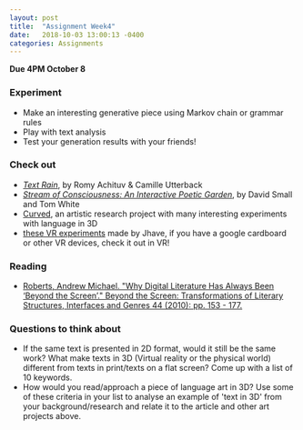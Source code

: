 ```yaml
---
layout: post
title:  "Assignment Week4"
date:   2018-10-03 13:00:13 -0400
categories: Assignments
---
```

**Due 4PM October 8**  
### Experiment
* Make an interesting generative piece using Markov chain or grammar rules
* Play with text analysis
* Test your generation results with your friends!

### Check out
* *[Text Rain](http://camilleutterback.com/projects/text-rain/)*, by Romy Achituv & Camille Utterback
* *[Stream of Consciousness: An Interactive Poetic Garden](https://www.youtube.com/watch?v=5onPBBpGed8)*, by David Small and Tom White
* [Curved](http://curved.glia.ca/category/idea/), an artistic research project with many interesting experiments with language in 3D
* [these VR experiments](http://glia.ca/2017/ar/) made by Jhave, if you have a google cardboard or other VR devices, check it out in VR!

### Reading
* [Roberts, Andrew Michael. "Why Digital Literature Has Always Been ‘Beyond the Screen’." Beyond the Screen: Transformations of Literary Structures, Interfaces and Genres 44 (2010): pp. 153 - 177.](https://books.google.com/books?id=KuhKCgAAQBAJ&lpg=PA4&pg=PA153#v=onepage&q&f=false)

### Questions to think about
* If the same text is presented in 2D format, would it still be the same work? What make texts in 3D (Virtual reality or the physical world) different from texts in print/texts on a flat screen?  Come up with a list of 10 keywords.
* How would you read/approach a piece of language art in 3D? Use some of these criteria in your list to analyse an example of 'text in 3D' from your background/research and relate it to the article and other art projects above.
